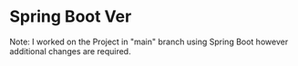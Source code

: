 # Spring Boot Ver
Note: I worked on the Project in "main" branch using Spring Boot however additional changes are required. 

